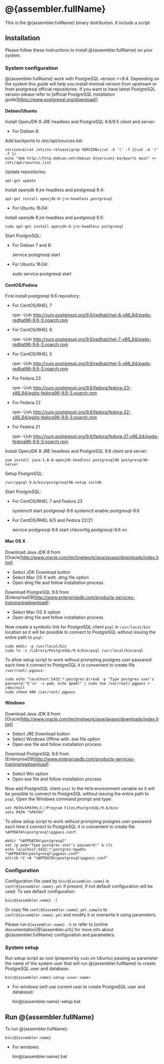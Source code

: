 # @{assembler.fullName}

This is the @{assembler.fullName} binary distribution. It include a script 

## Installation

Please follow these instructions to install @{assembler.fullName} on your system.

### System configuration

@{assembler.fullName} work with PostgreSQL version >=9.4. Depending on the system this 
guide will help you install minimal version from upstream or from postgresql
official repositories. If you want to have latest PostgreSQL version 
please refer to 
[official PostgreSQL installation guide|https://www.postgresql.org/download/]  

#### Debian/Ubuntu

Install OpenJDK 8 JRE headless and PostgreSQL 9.6/9.5 client and server:

* For Debian 8:

Add backports to /etc/apt/sources.list:

    version=$(cat /etc/os-release|grep VERSION=|cut -d '(' -f 2|cut -d ')' -f 1)
    echo "deb http://http.debian.net/debian ${version}-backports main" >> /etc/apt/sources.list

Update repositories:

    apt-get update

Install openjdk 8 jre headless and postgresql 9.4: 

    apt-get install openjdk-8-jre-headless postgresql

* For Ubuntu 16.04:

Install openjdk 8 jre headless and postgresql 9.5: 

    sudo apt-get install openjdk-8-jre-headless postgresql

Start PostgreSQL:

* For Debian 7 and 8:

    service postgresql start

* For Ubuntu 16.04:
    
    sudo service postgresql start

#### CentOS/Fedora

First install postgresql 9.6 repository:


* For CentOS/RHEL 7

    rpm -Uvh http://yum.postgresql.org/9.6/redhat/rhel-6-x86_64/pgdg-redhat96-9.6-3.noarch.rpm

* For CentOS/RHEL 6

    rpm -Uvh http://yum.postgresql.org/9.6/redhat/rhel-7-x86_64/pgdg-redhat96-9.6-3.noarch.rpm

* For CentOS/RHEL 5

    rpm -Uvh http://yum.postgresql.org/9.6/redhat/rhel-5-x86_64/pgdg-redhat96-9.6-3.noarch.rpm

* For Fedora 23

    rpm -Uvh http://yum.postgresql.org/9.6/fedora/fedora-23-x86_64/pgdg-fedora96-9.6-3.noarch.rpm

* For Fedora 22

    rpm -Uvh http://yum.postgresql.org/9.6/fedora/fedora-22-x86_64/pgdg-fedora96-9.6-3.noarch.rpm

* For Fedora 21

    rpm -Uvh http://yum.postgresql.org/9.6/fedora/fedora-21-x86_64/pgdg-fedora96-9.6-3.noarch.rpm


Install OpenJDK 8 JRE headless and PostgreSQL 9.6 client and server:

    yum install java-1.8.0-openjdk-headless postgresql96 postgresql96-server
    
Setup PostgreSQL:

    /usr/pgsql-9.6/bin/postgresql96-setup initdb

Start PostgreSQL:

* For CentOS/RHEL 7 and Fedora 23

    systemctl start postgresql-9.6
    systemctl enable postgresql-9.6

* For CentOS/RHEL 6/5 and Fedora 22/21

    service  postgresql-9.6 start
    chkconfig postgresql-9.6 on

#### Mac OS X

Download Java JDK 8 from [Oracle|http://www.oracle.com/technetwork/java/javase/downloads/index.html]

* Select JDK Download button
* Select Mac OS X with .dmg file option
* Open dmg file and follow installation process

Download PostgreSQL 9.6 from [EnterpriseDB|http://www.enterprisedb.com/products-services-training/pgdownload]:

* Select Mac OS X option
* Open dmg file and follow installation process

Now create a symbolic link for PostgreSQL client `psql` in `/usr/local/bin` location so
it will be possible to connect to PostgreSQL without issuing the entire path to `psql`:

    sudo mkdir -p /usr/local/bin
    sudo ln -s /Library/PostgreSQL/9.6/bin/psql /usr/local/bin/psql

To allow setup script to work without prompting postgres user password each time it connect to PostgreSQL
it is convenient to create file `/var/root/.pgpass`:

    sudo echo "localhost:5432:*:postgres:$(read -p "Type postgres user's password:"$'\n' -s pwd; echo $pwd)" | sudo tee /var/root/.pgpass > /dev/null
    sudo chmod 400 /var/root/.pgpass

#### Windows

Download Java JDK 8 from [Oracle|http://www.oracle.com/technetwork/java/javase/downloads/index.html]

* Select JRE Download button
* Select Windows Offline with .exe file option
* Open exe file and follow installation process

Download PostgreSQL 9.6 from [EnterpriseDB|http://www.enterprisedb.com/products-services-training/pgdownload]:

* Select Win option
* Open exe file and follow installation process

Now add PostgreSQL client `psql` to the `PATH` environment variable so
it will be possible to connect to PostgreSQL without issuing the entire path to `psql`. 
Open the Windows command prompt and type:

    set PATH=%PATH%;C:/Program Files/PostgreSQL/9.6/bin/
    setx PATH "%PATH%"

To allow setup script to work without prompting postgres user password each time it connect to PostgreSQL
it is convenient to create file `%APPDATA%\postgresql\pgpass.conf`:

    mkdir "%APPDATA%\postgresql"
    set /p pwd="Type postgres user's password:" & cls
    echo localhost:5432:*:postgres:%pwd%> "%APPDATA%\postgresql\pgpass.conf"
    attrib +I +A "%APPDATA%\postgresql\pgpass.conf"

### Configuration

Configuration file used by `bin/@{assembler.name}` is `conf/@{assembler.name}.yml` if present, if not
default configuration will be used. To see default configuration:

    bin/@{assembler.name} -l
 
Or copy file `conf/@{assembler.name}.yml.sample` to `conf/@{assembler.name}.yml` and modify it
 or overwrite it using parameters. 

Please run `@{assembler.name} -h` or refer to [online documentation|@{assembler.url}] 
for more info about @{assembler.fullName} configuration and parameters.

### System setup

Run setup script as root (prepend by `sudo` on Ubuntu) passing as parameter the name of the 
system user that will run @{assembler.fullName} to create PostgreSQL user and database:

    bin/@{assembler.name}-setup <user name> 

* For windows (will use current user to create PostgreSQL user and database):

    bin\@{assembler.name}-setup.bat

## Run @{assembler.fullName}

To run @{assembler.fullName}:

    bin/@{assembler.name}

* For windows:

    bin\@{assembler.name}.bat

